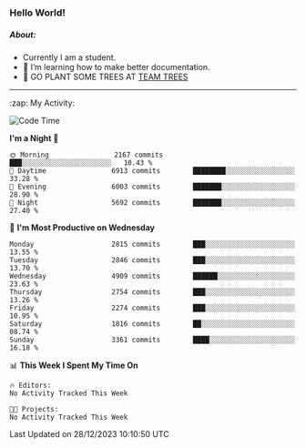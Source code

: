 ### Hello World!

##### About:
- Currently I am a student.
- 🌱 I’m learning how to make better documentation.
- 🌱 GO PLANT SOME TREES AT [TEAM TREES](https://teamtrees.org/)

---
  <summary>:zap: My Activity:</summary>
  
<!--START_SECTION:waka-->
![Code Time](http://img.shields.io/badge/Code%20Time-1%2C267%20hrs%2050%20mins-blue)

**I'm a Night 🦉** 

```text
🌞 Morning                2167 commits        ███░░░░░░░░░░░░░░░░░░░░░░   10.43 % 
🌆 Daytime                6913 commits        ████████░░░░░░░░░░░░░░░░░   33.28 % 
🌃 Evening                6003 commits        ███████░░░░░░░░░░░░░░░░░░   28.90 % 
🌙 Night                  5692 commits        ███████░░░░░░░░░░░░░░░░░░   27.40 % 
```
📅 **I'm Most Productive on Wednesday** 

```text
Monday                   2815 commits        ███░░░░░░░░░░░░░░░░░░░░░░   13.55 % 
Tuesday                  2846 commits        ███░░░░░░░░░░░░░░░░░░░░░░   13.70 % 
Wednesday                4909 commits        ██████░░░░░░░░░░░░░░░░░░░   23.63 % 
Thursday                 2754 commits        ███░░░░░░░░░░░░░░░░░░░░░░   13.26 % 
Friday                   2274 commits        ███░░░░░░░░░░░░░░░░░░░░░░   10.95 % 
Saturday                 1816 commits        ██░░░░░░░░░░░░░░░░░░░░░░░   08.74 % 
Sunday                   3361 commits        ████░░░░░░░░░░░░░░░░░░░░░   16.18 % 
```


📊 **This Week I Spent My Time On** 

```text
🔥 Editors: 
No Activity Tracked This Week

🐱‍💻 Projects: 
No Activity Tracked This Week
```


 Last Updated on 28/12/2023 10:10:50 UTC
<!--END_SECTION:waka-->
